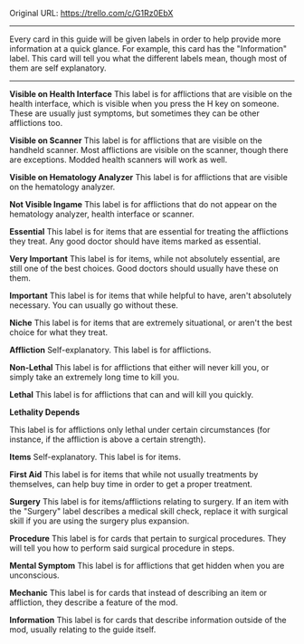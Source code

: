 

Original URL: https://trello.com/c/G1Rz0EbX

---

Every card in this guide will be given labels in order to help provide more information at a quick glance. For example, this card has the "Information" label. This card will tell you what the different labels mean, though most of them are self explanatory.

---

**Visible on Health Interface**
This label is for afflictions that are visible on the health interface, which is visible when you press the H key on someone. These are usually just symptoms, but sometimes they can be other afflictions too.

**Visible on Scanner**
This label is for afflictions that are visible on the handheld scanner. Most afflictions are visible on the scanner, though there are exceptions. Modded health scanners will work as well.

**Visible on Hematology Analyzer**
This label is for afflictions that are visible on the hematology analyzer.

**Not Visible Ingame**
This label is for afflictions that do not appear on the hematology analyzer, health interface or scanner.

**Essential**
This label is for items that are essential for treating the afflictions they treat. Any good doctor should have items marked as essential.

**Very Important**
This label is for items, while not absolutely essential, are still one of the best choices. Good doctors should usually have these on them.

**Important**
This label is for items that while helpful to have, aren't absolutely necessary. You can usually go without these.

**Niche**
This label is for items that are extremely situational, or aren't the best choice for what they treat.

**Affliction**
Self-explanatory. This label is for afflictions.

**Non-Lethal**
This label is for afflictions that either will never kill you, or simply take an extremely long time to kill you.

**Lethal**
This label is for afflictions that can and will kill you quickly.

**Lethality Depends**

This label is for afflictions only lethal under certain circumstances (for instance, if the affliction is above a certain strength).

**Items**
Self-explanatory. This label is for items.

**First Aid**
This label is for items that while not usually treatments by themselves, can help buy time in order to get a proper treatment.

**Surgery**
This label is for items/afflictions relating to surgery. If an item with the "Surgery" label describes a medical skill check, replace it with surgical skill if you are using the surgery plus expansion.

**Procedure**
This label is for cards that pertain to surgical procedures. They will tell you how to perform said surgical procedure in steps.

**Mental Symptom**
This label is for afflictions that get hidden when you are unconscious.

**Mechanic**
This label is for cards that instead of describing an item or affliction, they describe a feature of the mod.

**Information**
This label is for cards that describe information outside of the mod, usually relating to the guide itself.